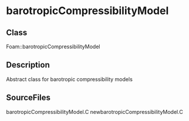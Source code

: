 # barotropicCompressibilityModel 
## Class
Foam::barotropicCompressibilityModel

## Description
Abstract class for barotropic compressibility models

## SourceFiles
barotropicCompressibilityModel.C
newbarotropicCompressibilityModel.C

